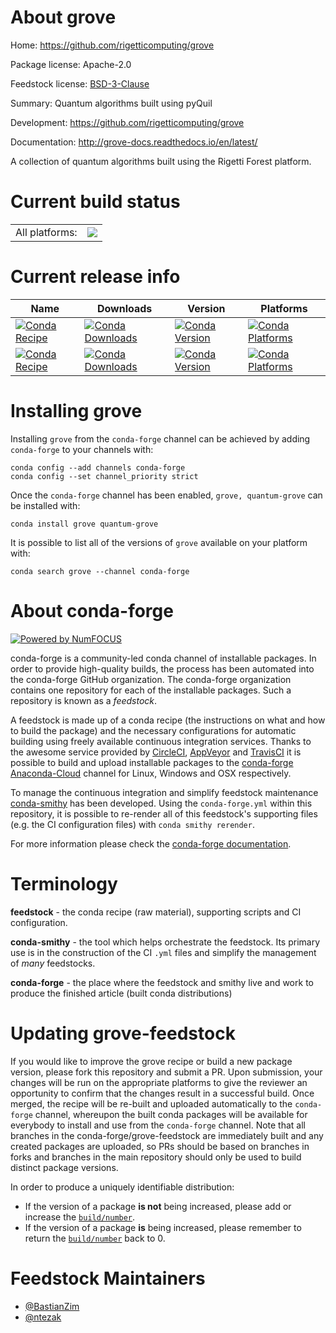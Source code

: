 About grove
===========

Home: https://github.com/rigetticomputing/grove

Package license: Apache-2.0

Feedstock license: [BSD-3-Clause](https://github.com/conda-forge/grove-feedstock/blob/master/LICENSE.txt)

Summary: Quantum algorithms built using pyQuil

Development: https://github.com/rigetticomputing/grove

Documentation: http://grove-docs.readthedocs.io/en/latest/

A collection of quantum algorithms built using the Rigetti Forest platform.


Current build status
====================


<table><tr><td>All platforms:</td>
    <td>
      <a href="https://dev.azure.com/conda-forge/feedstock-builds/_build/latest?definitionId=2975&branchName=master">
        <img src="https://dev.azure.com/conda-forge/feedstock-builds/_apis/build/status/grove-feedstock?branchName=master">
      </a>
    </td>
  </tr>
</table>

Current release info
====================

| Name | Downloads | Version | Platforms |
| --- | --- | --- | --- |
| [![Conda Recipe](https://img.shields.io/badge/recipe-grove-green.svg)](https://anaconda.org/conda-forge/grove) | [![Conda Downloads](https://img.shields.io/conda/dn/conda-forge/grove.svg)](https://anaconda.org/conda-forge/grove) | [![Conda Version](https://img.shields.io/conda/vn/conda-forge/grove.svg)](https://anaconda.org/conda-forge/grove) | [![Conda Platforms](https://img.shields.io/conda/pn/conda-forge/grove.svg)](https://anaconda.org/conda-forge/grove) |
| [![Conda Recipe](https://img.shields.io/badge/recipe-quantum--grove-green.svg)](https://anaconda.org/conda-forge/quantum-grove) | [![Conda Downloads](https://img.shields.io/conda/dn/conda-forge/quantum-grove.svg)](https://anaconda.org/conda-forge/quantum-grove) | [![Conda Version](https://img.shields.io/conda/vn/conda-forge/quantum-grove.svg)](https://anaconda.org/conda-forge/quantum-grove) | [![Conda Platforms](https://img.shields.io/conda/pn/conda-forge/quantum-grove.svg)](https://anaconda.org/conda-forge/quantum-grove) |

Installing grove
================

Installing `grove` from the `conda-forge` channel can be achieved by adding `conda-forge` to your channels with:

```
conda config --add channels conda-forge
conda config --set channel_priority strict
```

Once the `conda-forge` channel has been enabled, `grove, quantum-grove` can be installed with:

```
conda install grove quantum-grove
```

It is possible to list all of the versions of `grove` available on your platform with:

```
conda search grove --channel conda-forge
```


About conda-forge
=================

[![Powered by
NumFOCUS](https://img.shields.io/badge/powered%20by-NumFOCUS-orange.svg?style=flat&colorA=E1523D&colorB=007D8A)](https://numfocus.org)

conda-forge is a community-led conda channel of installable packages.
In order to provide high-quality builds, the process has been automated into the
conda-forge GitHub organization. The conda-forge organization contains one repository
for each of the installable packages. Such a repository is known as a *feedstock*.

A feedstock is made up of a conda recipe (the instructions on what and how to build
the package) and the necessary configurations for automatic building using freely
available continuous integration services. Thanks to the awesome service provided by
[CircleCI](https://circleci.com/), [AppVeyor](https://www.appveyor.com/)
and [TravisCI](https://travis-ci.com/) it is possible to build and upload installable
packages to the [conda-forge](https://anaconda.org/conda-forge)
[Anaconda-Cloud](https://anaconda.org/) channel for Linux, Windows and OSX respectively.

To manage the continuous integration and simplify feedstock maintenance
[conda-smithy](https://github.com/conda-forge/conda-smithy) has been developed.
Using the ``conda-forge.yml`` within this repository, it is possible to re-render all of
this feedstock's supporting files (e.g. the CI configuration files) with ``conda smithy rerender``.

For more information please check the [conda-forge documentation](https://conda-forge.org/docs/).

Terminology
===========

**feedstock** - the conda recipe (raw material), supporting scripts and CI configuration.

**conda-smithy** - the tool which helps orchestrate the feedstock.
                   Its primary use is in the construction of the CI ``.yml`` files
                   and simplify the management of *many* feedstocks.

**conda-forge** - the place where the feedstock and smithy live and work to
                  produce the finished article (built conda distributions)


Updating grove-feedstock
========================

If you would like to improve the grove recipe or build a new
package version, please fork this repository and submit a PR. Upon submission,
your changes will be run on the appropriate platforms to give the reviewer an
opportunity to confirm that the changes result in a successful build. Once
merged, the recipe will be re-built and uploaded automatically to the
`conda-forge` channel, whereupon the built conda packages will be available for
everybody to install and use from the `conda-forge` channel.
Note that all branches in the conda-forge/grove-feedstock are
immediately built and any created packages are uploaded, so PRs should be based
on branches in forks and branches in the main repository should only be used to
build distinct package versions.

In order to produce a uniquely identifiable distribution:
 * If the version of a package **is not** being increased, please add or increase
   the [``build/number``](https://docs.conda.io/projects/conda-build/en/latest/resources/define-metadata.html#build-number-and-string).
 * If the version of a package **is** being increased, please remember to return
   the [``build/number``](https://docs.conda.io/projects/conda-build/en/latest/resources/define-metadata.html#build-number-and-string)
   back to 0.

Feedstock Maintainers
=====================

* [@BastianZim](https://github.com/BastianZim/)
* [@ntezak](https://github.com/ntezak/)

